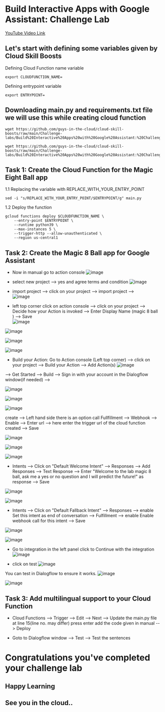 # Build Interactive Apps with Google Assistant: Challenge Lab

[YouTube Video Link](https://youtu.be/DDPQcJAB-SA)

## Let's start with defining some variables given by Cloud Skill Boosts

Defining Cloud Function name variable
```
export CLOUDFUNCTION_NAME=
```
Defining entrypoint variable
```
export ENTRYPOINT=
```

## Downloading main.py and requirements.txt file we will use this while creating cloud function 

```
wget https://github.com/guys-in-the-cloud/cloud-skill-boosts/raw/main/Challenge-labs/Build%20Interactive%20Apps%20with%20Google%20Assistant:%20Challenge%20Lab/main.py

wget https://github.com/guys-in-the-cloud/cloud-skill-boosts/raw/main/Challenge-labs/Build%20Interactive%20Apps%20with%20Google%20Assistant:%20Challenge%20Lab/requirements.txt

```

## Task 1: Create the Cloud Function for the Magic Eight Ball app

1.1 Replacing the variable with REPLACE_WITH_YOUR_ENTRY_POINT
```
sed -i "s/REPLACE_WITH_YOUR_ENTRY_POINT/$ENTRYPOINT/g" main.py
```

1.2 Deploy the function 
```
gcloud functions deploy $CLOUDFUNCTION_NAME \
    --entry-point $ENTRYPOINT \
    --runtime python39 \
    --max-instances 5 \
    --trigger-http --allow-unauthenticated \
    --region us-central1
```

## Task 2: Create the Magic 8 Ball app for Google Assistant
- Now in manual go to action console 
 ![image](https://user-images.githubusercontent.com/104570014/166137381-4165cba0-0477-471e-98e1-c469dea7188f.png)

- select new project --> yes and agree terms and condition
 ![image](https://user-images.githubusercontent.com/104570014/166137415-2d9f799b-7944-4eb9-ac56-e90429eaf717.png)

- import project --> click on your project --> import project --> <br>
![image](https://user-images.githubusercontent.com/104570014/166137933-608f5a76-4f65-47ad-aece-eacb8df21c06.png)

  
 - left top corner click on action console --> click on your project --> Decide how your Action is invoked --> Enter Display Name (magic 8 ball ) --> Save <br>
![image](https://user-images.githubusercontent.com/104570014/166137967-a021d9d9-0192-4fa7-89de-46e30563e426.png) <br>

![image](https://user-images.githubusercontent.com/104570014/166138015-aae2c99e-b45c-4577-ba9d-56d5d90f3971.png)


![image](https://user-images.githubusercontent.com/104570014/166137627-910b77aa-a059-4dd3-8a56-9211de12c304.png)

![image](https://user-images.githubusercontent.com/104570014/166137654-7fe0e58a-0f61-405a-b37f-eb3966b4a5ad.png)


- Build your Action:
Go to Action console (Left top corner) --> click on your project --> Build your Action --> Add Action(s)
![image](https://user-images.githubusercontent.com/104570014/166138215-1b68b2bb-174c-4720-ba7f-70df2fe6de39.png)



--> Get Started --> Build --> Sign in with your account in the Dialogflow window(if needed) --> 

![image](https://user-images.githubusercontent.com/104570014/166138266-18cecaa8-af1a-4a5c-86f0-875c1c21fcd1.png)


![image](https://user-images.githubusercontent.com/104570014/166138293-14d2da1e-0a3e-4f08-96f4-89e25acf4778.png)

![image](https://user-images.githubusercontent.com/104570014/166138348-ca69af82-9674-4c0f-86d8-dabd1ede64b3.png)

create --> Left hand side there is an option call Fullfillment --> Webhook --> Enable --> Enter url --> here enter the trigger url of the cloud function created --> Save 

![image](https://user-images.githubusercontent.com/104570014/166138406-bb225433-c4a8-45e7-8a2c-6c68b5b8191f.png)

![image](https://user-images.githubusercontent.com/104570014/166138569-a7d3497d-5175-4af8-8a8f-fb6ab79e6042.png)

![image](https://user-images.githubusercontent.com/104570014/166138597-7bfb9aca-7419-4fcd-93b6-861d9444ef5d.png)

- Intents --> Click on "Default Welcome Intent" --> Responses --> Add Responses --> Text Response --> Enter "Welcome to the lab magic 8 ball, ask me a yes or no question and I will predict the future!"
as response --> Save

![image](https://user-images.githubusercontent.com/104570014/166138646-401cfae0-de9d-4c31-8baf-cf9a14004b75.png)


![image](https://user-images.githubusercontent.com/104570014/166138702-7ab13c0d-b445-40f8-8530-85240f1830ea.png)

- Intents --> Click on "Default Fallback Intent" --> Responses --> enable Set this intent as end of conversation --> Fulfillment --> enable Enable webhook call for this intent --> Save

![image](https://user-images.githubusercontent.com/104570014/166138750-774862cc-8732-4ba0-bb56-c497b7e28930.png)

![image](https://user-images.githubusercontent.com/104570014/166138790-0f8d3567-9414-4ef1-8136-72d880ff6262.png)

- Go to integration in the left panel click to Continue with the integration
![image](https://user-images.githubusercontent.com/104570014/166136751-95bd706a-f41f-4853-a9db-f847c580b7ca.png)

- click on test 
![image](https://user-images.githubusercontent.com/104570014/166136851-1c4a211c-2e6b-45ef-a479-3f570983491d.png)


You can test in Dialogflow to ensure it works.
![image](https://user-images.githubusercontent.com/104570014/166138857-849bcb52-a179-48a3-acab-e043e463717b.png)

![image](https://user-images.githubusercontent.com/104570014/166138864-fadf42e1-bb64-4d78-b68b-9feda96c38e1.png)


## Task 3: Add multilingual support to your Cloud Function

- Cloud Functions --> Trigger --> Edit --> Next --> Update the main.py file at line 15(line no. may differ) press enter add the code given in manual --> Deploy 

- Goto to Dialogflow window --> Test --> Test the sentences


# Congratulations you've completed your challenge lab
## Happy Learning
## See you in the cloud..

